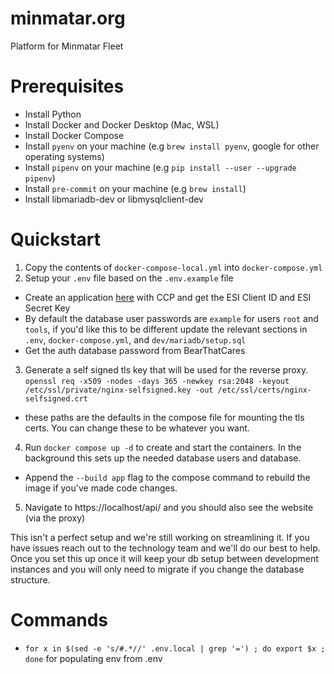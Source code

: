 # minmatar.org
Platform for Minmatar Fleet

# Prerequisites
- Install Python
- Install Docker and Docker Desktop (Mac, WSL)
- Install Docker Compose
- Install `pyenv` on your machine (e.g `brew install pyenv`, google for other operating systems)
- Install `pipenv` on your machine (e.g `pip install --user --upgrade pipenv`)
- Install `pre-commit` on your machine (e.g `brew install`)
- Install libmariadb-dev or libmysqlclient-dev

# Quickstart
1. Copy the contents of `docker-compose-local.yml` into `docker-compose.yml`
2. Setup your `.env` file based on the `.env.example` file
  - Create an application [here](https://developers.eveonline.com/) with CCP and get the ESI Client ID and ESI Secret Key
  - By default the database user passwords are `example` for users `root` and `tools`, if you'd like this to be different update the relevant sections in `.env`, `docker-compose.yml`, and `dev/mariadb/setup.sql`
  - Get the auth database password from BearThatCares
3. Generate a self signed tls key that will be used for the reverse proxy. `openssl req -x509 -nodes -days 365 -newkey rsa:2048 -keyout /etc/ssl/private/nginx-selfsigned.key -out /etc/ssl/certs/nginx-selfsigned.crt`
  - these paths are the defaults in the compose file for mounting the tls certs. You can change these to be whatever you want.
4. Run `docker compose up -d` to create and start the containers. In the background this sets up the needed database users and database.
  - Append the `--build app` flag to the compose command to rebuild the image if you've made code changes.
5. Navigate to https://localhost/api/ and you should also see the website (via the proxy)

This isn't a perfect setup and we're still working on streamlining it. If you have issues reach out to the technology team and we'll do our best to help.
Once you set this up once it will keep your db setup between development instances and you will only need to migrate if you change the database structure.


# Commands
- `for x in $(sed -e 's/#.*//' .env.local | grep '=') ; do export $x ; done` for populating env from .env